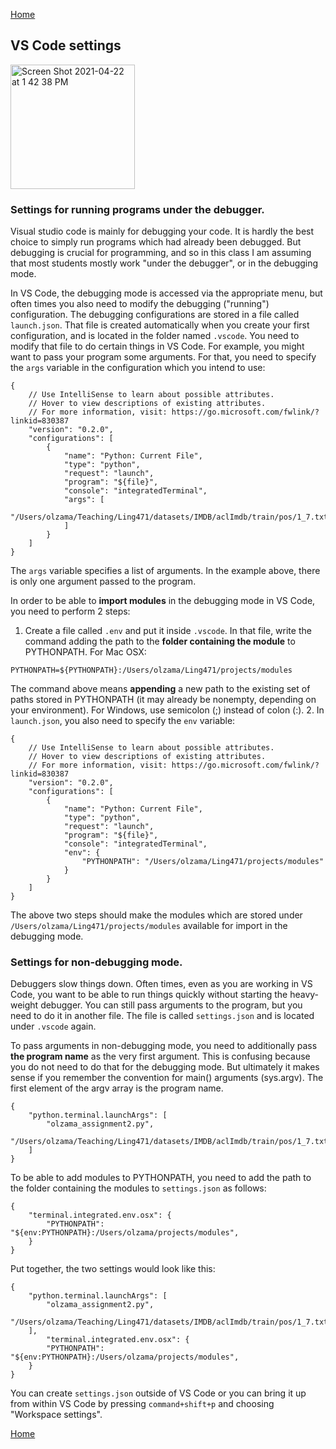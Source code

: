 [Home](../index.md)

## VS Code settings

<img width="199" alt="Screen Shot 2021-04-22 at 1 42 38 PM" src="https://user-images.githubusercontent.com/10963114/115790461-99b4cd00-a37b-11eb-8049-be20953f9514.png">


### Settings for running programs under the debugger.

Visual studio code is mainly for debugging your code. It is hardly the best choice to simply run programs which had already been debugged. But debugging is crucial for programming, and so in this class I am assuming that most students mostly work "under the debugger", or in the debugging mode.

In VS Code, the debugging mode is accessed via the appropriate menu, but often times you also need to modify the debugging ("running") configuration. The debugging configurations are stored in a file called `launch.json`. That file is created automatically when you create your first configuration, and is located in the folder named `.vscode`.
You need to modify that file to do certain things in VS Code. For example, you might want to pass your program some arguments. For that, you need to specify the `args` variable in the configuration which you intend to use:

```
{
    // Use IntelliSense to learn about possible attributes.
    // Hover to view descriptions of existing attributes.
    // For more information, visit: https://go.microsoft.com/fwlink/?linkid=830387
    "version": "0.2.0",
    "configurations": [
        {
            "name": "Python: Current File",
            "type": "python",
            "request": "launch",
            "program": "${file}",
            "console": "integratedTerminal",
            "args": [
                "/Users/olzama/Teaching/Ling471/datasets/IMDB/aclImdb/train/pos/1_7.txt"
            ]
        }
    ]
}

```

The `args` variable specifies a list of arguments. In the example above, there is only one argument passed to the program.

In order to be able to **import modules** in the debugging mode in VS Code, you need to perform 2 steps:
1. Create a file called `.env` and put it inside `.vscode`. In that file, write the command adding the path to the **folder containing the module** to PYTHONPATH. For Mac OSX:

`PYTHONPATH=${PYTHONPATH}:/Users/olzama/Ling471/projects/modules`

The command above means **appending** a new path to the existing set of paths stored in PYTHONPATH (it may already be nonempty, depending on your environment). 
For Windows, use semicolon (;) instead of colon (:). 
2. In `launch.json`, you also need to specify the `env` variable:

```
{
    // Use IntelliSense to learn about possible attributes.
    // Hover to view descriptions of existing attributes.
    // For more information, visit: https://go.microsoft.com/fwlink/?linkid=830387
    "version": "0.2.0",
    "configurations": [
        {
            "name": "Python: Current File",
            "type": "python",
            "request": "launch",
            "program": "${file}",
            "console": "integratedTerminal",
            "env": {
                "PYTHONPATH": "/Users/olzama/Ling471/projects/modules"
            }
        }
    ]
}
```

The above two steps should make the modules which are stored under `/Users/olzama/Ling471/projects/modules` available for import in the debugging mode.

### Settings for non-debugging mode.

Debuggers slow things down. Often times, even as you are working in VS Code, you want to be able to run things quickly without starting the heavy-weight debugger. You can still pass arguments to the program, but you need to do it in another file. The file is called `settings.json` and is located under `.vscode` again.

To pass arguments in non-debugging mode, you need to additionally pass **the program name** as the very first argument. This is confusing because you do not need to do that for the debugging mode. But ultimately it makes sense if you remember the convention for main() arguments (sys.argv). The first element of the argv array is the program name.

```
{
    "python.terminal.launchArgs": [
        "olzama_assignment2.py",
        "/Users/olzama/Teaching/Ling471/datasets/IMDB/aclImdb/train/pos/1_7.txt",        
    ]
}
```

To be able to add modules to PYTHONPATH, you need to add the path to the folder containing the modules to `settings.json` as follows:


```
{
    "terminal.integrated.env.osx": {
        "PYTHONPATH": "${env:PYTHONPATH}:/Users/olzama/projects/modules",
    }
}
```

Put together, the two settings would look like this:

```
{
    "python.terminal.launchArgs": [
        "olzama_assignment2.py",
        "/Users/olzama/Teaching/Ling471/datasets/IMDB/aclImdb/train/pos/1_7.txt",        
    ],
        "terminal.integrated.env.osx": {
        "PYTHONPATH": "${env:PYTHONPATH}:/Users/olzama/projects/modules",
    }
}
```

You can create `settings.json` outside of VS Code or you can bring it up from within VS Code by pressing `command+shift+p` and choosing "Workspace settings".

[Home](../index.md)

